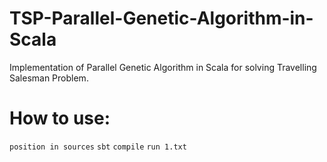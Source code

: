 # TSP-Parallel-Genetic-Algorithm-in-Scala
Implementation of Parallel Genetic Algorithm in Scala for solving Travelling Salesman Problem.

# How to use:
`position in sources`
`sbt`
`compile`
`run 1.txt`
